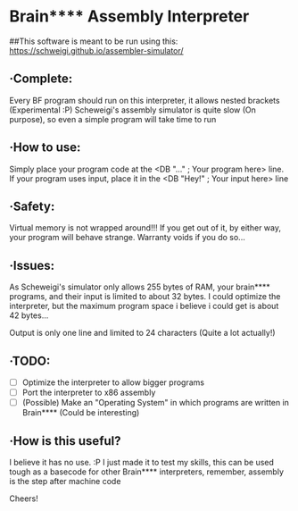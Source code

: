 # Brain**** Assembly Interpreter

##This software is meant to be run using this: https://schweigi.github.io/assembler-simulator/

·Complete:
---
Every BF program should run on this interpreter, it allows nested brackets (Experimental :P)
Scheweigi's assembly simulator is quite slow (On purpose), so even a simple program will take time to run

·How to use:
---
Simply place your program code at the 	<DB "..."  ; Your program here> line.
If your program uses input, place it in the 	<DB "Hey!"   ; Your input here> line

·Safety:
---
Virtual memory is not wrapped around!!! If you get out of it, by either way, your program will behave strange. Warranty voids if you do so...

·Issues:
---
As Scheweigi's simulator only allows 255 bytes of RAM, your brain**** programs, and their input is limited to about 32 bytes. 
I could optimize the interpreter, but the maximum program space i believe i could get is about 42 bytes...

Output is only one line and limited to 24 characters (Quite a lot actually!)

·TODO:
---
- [ ] Optimize the interpreter to allow bigger programs
- [ ] Port the interpreter to x86 assembly
- [ ] (Possible) Make an "Operating System" in which programs are written in Brain**** (Could be interesting)

·How is this useful?
---
I believe it has no use. :P
I just made it to test my skills, this can be used tough as a basecode for other Brain**** interpreters, remember, assembly is the step after machine code 


Cheers!

